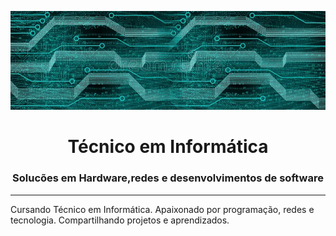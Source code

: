 ![](fundo.webp)
<h1 align="center">Técnico em Informática</h1>
<h3 align="center">Solucões em Hardware,redes e desenvolvimentos de software</h3>
<hr>Cursando Técnico em Informática. Apaixonado por programação, redes e tecnologia. Compartilhando projetos e aprendizados.
